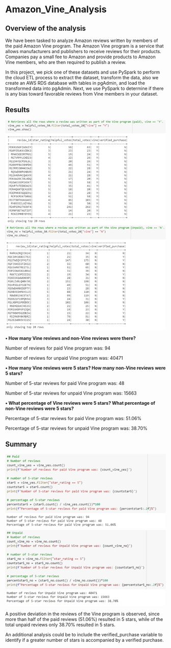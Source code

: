 # Amazon_Vine_Analysis

## Overview of the analysis
We have been tasked to analyze Amazon reviews written by members of the paid Amazon Vine program. The Amazon Vine program is a service that allows manufacturers and publishers to receive reviews for their products. Companies pay a small fee to Amazon and provide products to Amazon Vine members, who are then required to publish a review.

In this project, we pick one of these datasets and use PySpark to perform the cloud ETL process to extract the dataset, transform the data, also we create an AWS RDS database with tables in pgAdmin, and load the transformed data into pgAdmin. Next, we use PySpark to determine if there is any bias toward favorable reviews from Vine members in your dataset.

## Results

<img src="https://github.com/Jponce25/Amazon_Vine_Analysis/blob/9b425481f86f9d0b30cd24ff51ae078cfe217b90/Image/Imagen1.png" width="700">
<img src="https://github.com/Jponce25/Amazon_Vine_Analysis/blob/9b425481f86f9d0b30cd24ff51ae078cfe217b90/Image/Imagen3.png" width="700">

**• How many Vine reviews and non-Vine reviews were there?**

Number of reviews for paid Vine program was: 94

Number of reviews for unpaid Vine program was: 40471

**• How many Vine reviews were 5 stars? How many non-Vine reviews were 5 stars?**

Number of 5-star reviews for paid Vine program was: 48

Number of 5-star reviews for unpaid Vine program was: 15663

**• What percentage of Vine reviews were 5 stars? What percentage of non-Vine reviews were 5 stars?**

Percentage of 5-star reviews for paid Vine program was: 51.06%

Percentage of 5-star reviews for unpaid Vine program was: 38.70%

## Summary

<img src="https://github.com/Jponce25/Amazon_Vine_Analysis/blob/9b425481f86f9d0b30cd24ff51ae078cfe217b90/Image/Imagen2.png" width="600">
<img src="https://github.com/Jponce25/Amazon_Vine_Analysis/blob/9b425481f86f9d0b30cd24ff51ae078cfe217b90/Image/Imagen4.png" width="600">

A positive deviation in the reviews of the Vine program is observed, since more than half of the paid reviews (51.06%) resulted in 5 stars, while of the total unpaid reviews only 38.70% resulted in 5 stars.

An additional analysis could be to include the verified_purchase variable to identify if a greater number of stars is accompanied by a verified purchase.